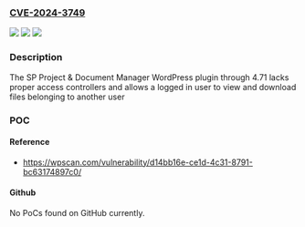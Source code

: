 ### [CVE-2024-3749](https://cve.mitre.org/cgi-bin/cvename.cgi?name=CVE-2024-3749)
![](https://img.shields.io/static/v1?label=Product&message=SP%20Project%20%26%20Document%20Manager&color=blue)
![](https://img.shields.io/static/v1?label=Version&message=n%2Fa&color=blue)
![](https://img.shields.io/static/v1?label=Vulnerability&message=CWE-639%20Authorization%20Bypass%20Through%20User-Controlled%20Key&color=brighgreen)

### Description

The SP Project & Document Manager WordPress plugin through 4.71 lacks proper access controllers and allows a logged in user to view and download files belonging to another user

### POC

#### Reference
- https://wpscan.com/vulnerability/d14bb16e-ce1d-4c31-8791-bc63174897c0/

#### Github
No PoCs found on GitHub currently.

